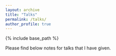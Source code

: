 ```yaml
---
layout: archive
title: "Talks"
permalink: /talks/
author_profile: true
---
```

{% include base_path %}

Please find below notes for talks that I have given.

